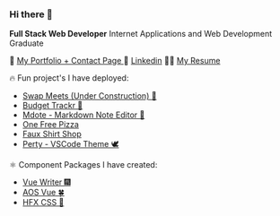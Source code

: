### Hi there 👋
**Full Stack Web Developer**
Internet Applications and Web Development Graduate

🌱 <a href='https://quelchx.com'>My Portfolio + Contact Page </a>
🔗 <a href='https://www.linkedin.com/in/eric-quelch-768861201/'>Linkedin</a>
👨‍💼 <a href='https://github.com/quelchx/quelchx/blob/main/docs/equelch_resume.pdf'>My Resume</a>

🔥 Fun project's I have deployed:
- <a href='http://github.com/quelchx/swap-meets'>Swap Meets (Under Construction) 🚧</a>
- <a href='https://budget-trackr.vercel.app/'>Budget Trackr 💸 </a>
- <a href='https://mdote.netlify.app/'>Mdote - Markdown Note Editor 📓</a>
- <a href='https://one-free-pizza.netlify.app/'>One Free Pizza</a>
- <a href='https://the-shirt-shop.netlify.app/'>Faux Shirt Shop</a>
- <a href='https://marketplace.visualstudio.com/items?itemName=ericquelch.perty'>Perty - VSCode Theme 🕊️ </a>

⚛️ Component Packages I have created:
- <a href='www.npmjs.com/package/vue-writer'>Vue Writer 🎆</a>
- <a href='www.npmjs.com/package/aos-vue'>AOS Vue 🍀</a>
- <a href='www.npmjs.com/package/hfx-css'>HFX CSS 🌠</a> 
